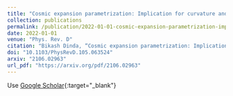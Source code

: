 ```yaml
---
title: "Cosmic expansion parametrization: Implication for curvature and H0 tension"
collection: publications
permalink: /publication/2022-01-01-cosmic-expansion-parametrization-implication-for-curvature-and-h0-tension
date: 2022-01-01
venue: "Phys. Rev. D"
citation: "Bikash Dinda, “Cosmic expansion parametrization: Implication for curvature and H0 tension.” Phys. Rev. D, 2022."
doi: "10.1103/PhysRevD.105.063524"
arxiv: "2106.02963"
url_pdf: "https://arxiv.org/pdf/2106.02963"
---
```


Use [Google Scholar](https://scholar.google.com/scholar?q=Cosmic+expansion+parametrization:+Implication+for+curvature+and+H0+tension){:target="_blank"}
